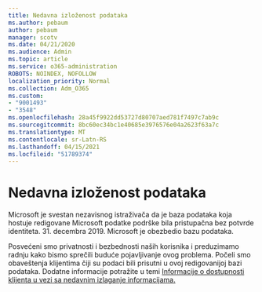 ```yaml
---
title: Nedavna izloženost podataka
ms.author: pebaum
author: pebaum
manager: scotv
ms.date: 04/21/2020
ms.audience: Admin
ms.topic: article
ms.service: o365-administration
ROBOTS: NOINDEX, NOFOLLOW
localization_priority: Normal
ms.collection: Adm_O365
ms.custom:
- "9001493"
- "3548"
ms.openlocfilehash: 28a45f9922dd53727d80707aed781f7497c7ab9c
ms.sourcegitcommit: 8bc60ec34bc1e40685e3976576e04a2623f63a7c
ms.translationtype: MT
ms.contentlocale: sr-Latn-RS
ms.lasthandoff: 04/15/2021
ms.locfileid: "51789374"
---
```

# <a name="recent-data-exposure"></a>Nedavna izloženost podataka

Microsoft je svestan nezavisnog istraživača da je baza podataka koja hostuje redigovane Microsoft podatke podrške bila pristupačna bez potvrde identiteta. 31. decembra 2019. Microsoft je obezbedio bazu podataka.

Posvećeni smo privatnosti i bezbednosti naših korisnika i preduzimamo radnju kako bismo sprečili buduće pojavljivanje ovog problema. Počeli smo obaveštenja klijentima čiji su podaci bili prisutni u ovoj redigovanijoj bazi podataka. Dodatne informacije potražite u temi [Informacije o dostupnosti klijenta u vezi sa nedavnim izlaganje informacijama.](https://aka.ms/privacyinfo)
